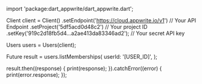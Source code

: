 import 'package:dart_appwrite/dart_appwrite.dart';

Client client = Client()
  .setEndpoint('https://cloud.appwrite.io/v1') // Your API Endpoint
  .setProject('5df5acd0d48c2') // Your project ID
  .setKey('919c2d18fb5d4...a2ae413da83346ad2'); // Your secret API key

Users users = Users(client);

Future result = users.listMemberships(
  userId: '[USER_ID]',
);

result.then((response) {
  print(response);
}).catchError((error) {
  print(error.response);
});
